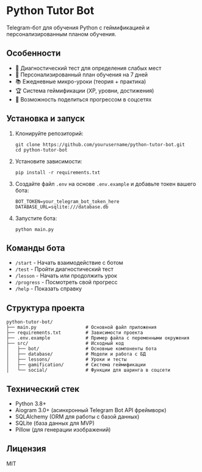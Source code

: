 # Python Tutor Bot

Telegram-бот для обучения Python с геймификацией и персонализированным планом обучения.

## Особенности

- 📝 Диагностический тест для определения слабых мест
- 🎯 Персонализированный план обучения на 7 дней
- 📚 Ежедневные микро-уроки (теория + практика)
- 🏆 Система геймификации (XP, уровни, достижения)
- 🔄 Возможность поделиться прогрессом в соцсетях

## Установка и запуск

1. Клонируйте репозиторий:
   ```
   git clone https://github.com/yourusername/python-tutor-bot.git
   cd python-tutor-bot
   ```

2. Установите зависимости:
   ```
   pip install -r requirements.txt
   ```

3. Создайте файл `.env` на основе `.env.example` и добавьте токен вашего бота:
   ```
   BOT_TOKEN=your_telegram_bot_token_here
   DATABASE_URL=sqlite:///database.db
   ```

4. Запустите бота:
   ```
   python main.py
   ```

## Команды бота

- `/start` - Начать взаимодействие с ботом
- `/test` - Пройти диагностический тест
- `/lesson` - Начать или продолжить урок
- `/progress` - Посмотреть свой прогресс
- `/help` - Показать справку

## Структура проекта

```
python-tutor-bot/
├── main.py                  # Основной файл приложения
├── requirements.txt         # Зависимости проекта
├── .env.example             # Пример файла с переменными окружения
├── src/                     # Исходный код
│   ├── bot/                 # Основные компоненты бота
│   ├── database/            # Модели и работа с БД
│   ├── lessons/             # Уроки и тесты
│   ├── gamification/        # Система геймификации
│   └── social/              # Функции для шаринга в соцсети
```

## Технический стек

- Python 3.8+
- Aiogram 3.0+ (асинхронный Telegram Bot API фреймворк)
- SQLAlchemy (ORM для работы с базой данных)
- SQLite (база данных для MVP)
- Pillow (для генерации изображений)

## Лицензия

MIT